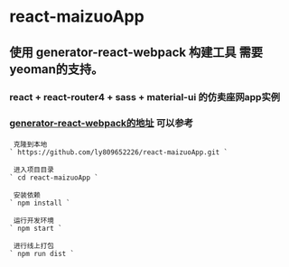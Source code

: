 # react-maizuoApp
## 使用 generator-react-webpack 构建工具  需要yeoman的支持。
###    react + react-router4 + sass + material-ui 的仿卖座网app实例



### [generator-react-webpack的地址](https://github.com/react-webpack-generators/generator-react-webpack) 可以参考


```
 克隆到本地
` https://github.com/ly809652226/react-maizuoApp.git `

 进入项目目录
` cd react-maizuoApp `

 安装依赖
` npm install `

 运行开发环境
` npm start `

 进行线上打包
` npm run dist `

```
